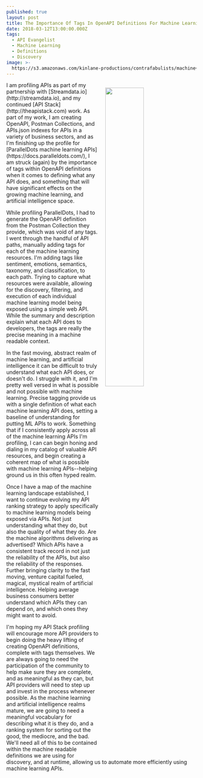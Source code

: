```yaml
---
published: true
layout: post
title: The Importance Of Tags In OpenAPI Definitions For Machine Learning APIs
date: 2018-03-12T13:00:00.000Z
tags:
  - API Evangelist
  - Machine Learning
  - Definitions
  - Discovery
image: >-
  https://s3.amazonaws.com/kinlane-productions/contrafabulists/machine+learning.jpg
---
```

<p><img src="{{ page.image }}" width="45%" align="right" style="padding: 15px;" /></p>I am profiling APIs as part of my partnership with [Streamdata.io](http://streamdata.io), and my continued [API Stack](http://theapistack.com) work. As part of my work, I am creating OpenAPI, Postman Collections, and APIs.json indexes for APIs in a variety of business sectors, and as I'm finishing up the profile for [ParallelDots machine learning APIs](https://docs.paralleldots.com/), I am struck (again) by the importance of tags within OpenAPI definitions when it comes to defining what any API does, and something that will have significant effects on the growing machine learning, and artificial intelligence space.

While profiling ParallelDots, I had to generate the OpenAPI definition from the Postman Collection they provide, which was void of any tags. I went through the handful of API paths, manually adding tags for each of the machine learning resources. I'm adding tags like sentiment, emotions, semantics, taxonomy, and classification, to each path. Trying to capture what resources were available, allowing for the discovery, filtering, and execution of each individual machine learning model being exposed using a simple web API. While the summary and description explain what each API does to developers, the tags are really the precise meaning in a machine readable context.

In the fast moving, abstract realm of machine learning, and artificial intelligence it can be difficult to truly understand what each API does, or doesn't do. I struggle with it, and I'm pretty well versed in what is possible and not possible with machine learning. Precise tagging provide us with a single definition of what each machine learning API does, setting a baseline of understanding for putting ML APIs to work. Something that if I consistently apply across all of the machine learning APIs I'm profiling, I can can begin honing and dialing in my catalog of valuable API resources, and begin creating a coherent map of what is possible with machine learning APIs--helping ground us in this often hyped realm.

Once I have a map of the machine learning landscape established, I want to continue evolving my API ranking strategy to apply specifically to machine learning models being exposed via APIs. Not just understanding what they do, but also the quality of what they do. Are the machine algorithms delivering as advertised? Which APIs have a consistent track record in not just the reliability of the APIs, but also the reliability of the responses. Further bringing clarity to the fast moving, venture capital fueled, magical, mystical realm of artificial intelligence. Helping average business consumers better understand which APIs they can depend on, and which ones they might want to avoid.

I'm hoping my API Stack profiling will encourage more API providers to begin doing the heavy lifting of creating OpenAPI definitions, complete with tags themselves. We are always going to need the participation of the community to help make sure they are complete, and as meaningful as they can, but API providers will need to step up and invest in the process whenever possible. As the machine learning and artificial intelligence realms mature, we are going to need a meaningful vocabulary for describing what it is they do, and a ranking system for sorting out the good, the mediocre, and the bad. We'll need all of this to be contained within the machine readable definitions we are using for discovery, and at runtime, allowing us to automate more efficiently using machine learning APIs.
